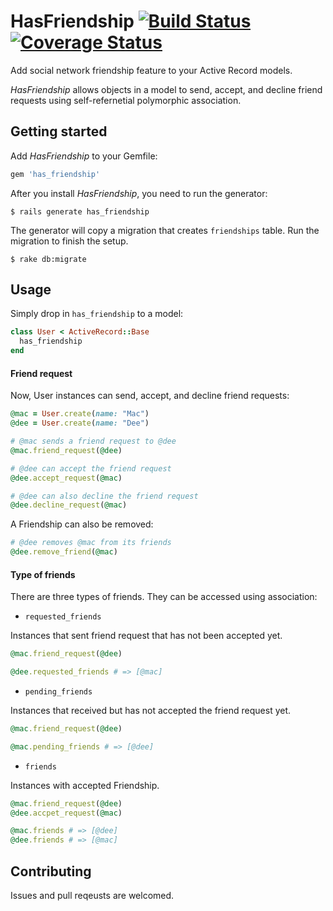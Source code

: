 # HasFriendship [![Build Status](https://travis-ci.org/sungwoncho/has_friendship.svg?branch=master)](https://travis-ci.org/sungwoncho/has_friendship) [![Coverage Status](https://coveralls.io/repos/sungwoncho/has_friendship/badge.png?branch=master)](https://coveralls.io/r/sungwoncho/has_friendship?branch=master)

Add social network friendship feature to your Active Record models.

*HasFriendship* allows objects in a model to send, accept, and decline friend requests using self-refernetial polymorphic association.

## Getting started

Add *HasFriendship* to your Gemfile:

```ruby
gem 'has_friendship'
```

After you install *HasFriendship*, you need to run the generator:

    $ rails generate has_friendship

The generator will copy a migration that creates `friendships` table. Run the migration to finish the setup.

    $ rake db:migrate

## Usage

Simply drop in `has_friendship` to a model:

```ruby
class User < ActiveRecord::Base
  has_friendship
end
```

#### Friend request

Now, User instances can send, accept, and decline friend requests:

```ruby
@mac = User.create(name: "Mac")
@dee = User.create(name: "Dee")

# @mac sends a friend request to @dee
@mac.friend_request(@dee)

# @dee can accept the friend request
@dee.accept_request(@mac)

# @dee can also decline the friend request
@dee.decline_request(@mac)
```

A Friendship can also be removed:

```ruby
# @dee removes @mac from its friends
@dee.remove_friend(@mac)
```

#### Type of friends

There are three types of friends. They can be accessed using association:

* `requested_friends`

Instances that sent friend request that has not been accepted yet.

```ruby
@mac.friend_request(@dee)

@dee.requested_friends # => [@mac]
```

* `pending_friends`

Instances that received but has not accepted the friend request yet.

```ruby
@mac.friend_request(@dee)

@mac.pending_friends # => [@dee]
```

* `friends`

Instances with accepted Friendship.

```ruby
@mac.friend_request(@dee)
@dee.accpet_request(@mac)

@mac.friends # => [@dee]
@dee.friends # => [@mac]
```

## Contributing

Issues and pull reqeusts are welcomed.
